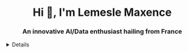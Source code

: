 <h1 align="center">Hi 👋, I'm Lemesle Maxence</h1>
<h3 align="center">An innovative AI/Data enthusiast hailing from France</h3>

<details>
  
## About Me 🙋‍♂️
- 👨‍💻 I'm currently working on [Project Name or Type of Work].
- 🌱 I’m currently learning [Technology or Skill].
- 👯 I’m looking to collaborate on [Type of Projects].
- 🤔 I’m looking for help with [Topic or Project].
- 💬 Ask me about [Your Expertise].

## My Skills 🛠️
- 💻 Languages: Python, Go, C++
- 🌐 Web Development: HTML, CSS, JS
- 📱 Mobile Development: Kotlin
- 📈 Data Science: Pandas, NumPy, TensorFlow
- 🎨 Design: Adobe Photoshop, Illustrator, Blender

## Connect with Me 🌎
- LinkedIn: [Your LinkedIn]([Your LinkedIn URL](https://www.linkedin.com/in/maxence-lemesle-21278a19a/))


<p>&nbsp;<img align="center" src="https://github-readme-stats.vercel.app/api?username=max260129&show_icons=true&locale=en" alt="max260129" /></p>
